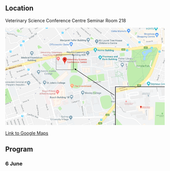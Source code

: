 ## Location

Veterinary Science Conference Centre Seminar Room 218

![map](/img/map.png)

[Link to Google Maps](https://goo.gl/maps/BkeR6SotThk)

## Program

### 6 June 
